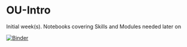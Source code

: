 # OU-Intro

Initial week(s). Notebooks covering Skills and Modules needed later on


[![Binder](https://mybinder.org/badge_logo.svg)](https://mybinder.org/v2/gh/ngc6309/OU-Intro/master)
